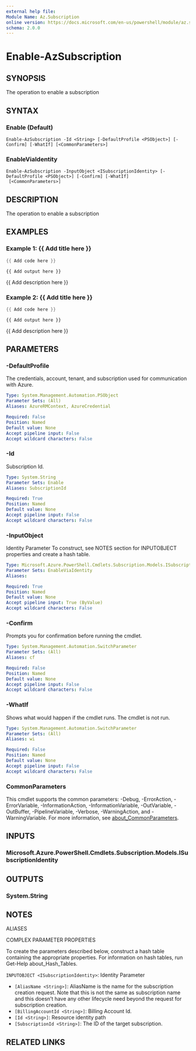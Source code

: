 ```yaml
---
external help file:
Module Name: Az.Subscription
online version: https://docs.microsoft.com/en-us/powershell/module/az.subscription/enable-azsubscription
schema: 2.0.0
---
```


# Enable-AzSubscription

## SYNOPSIS
The operation to enable a subscription

## SYNTAX

### Enable (Default)
```
Enable-AzSubscription -Id <String> [-DefaultProfile <PSObject>] [-Confirm] [-WhatIf] [<CommonParameters>]
```

### EnableViaIdentity
```
Enable-AzSubscription -InputObject <ISubscriptionIdentity> [-DefaultProfile <PSObject>] [-Confirm] [-WhatIf]
 [<CommonParameters>]
```

## DESCRIPTION
The operation to enable a subscription

## EXAMPLES

### Example 1: {{ Add title here }}
```powershell
{{ Add code here }}
```

```output
{{ Add output here }}
```

{{ Add description here }}

### Example 2: {{ Add title here }}
```powershell
{{ Add code here }}
```

```output
{{ Add output here }}
```

{{ Add description here }}

## PARAMETERS

### -DefaultProfile
The credentials, account, tenant, and subscription used for communication with Azure.

```yaml
Type: System.Management.Automation.PSObject
Parameter Sets: (All)
Aliases: AzureRMContext, AzureCredential

Required: False
Position: Named
Default value: None
Accept pipeline input: False
Accept wildcard characters: False
```

### -Id
Subscription Id.

```yaml
Type: System.String
Parameter Sets: Enable
Aliases: SubscriptionId

Required: True
Position: Named
Default value: None
Accept pipeline input: False
Accept wildcard characters: False
```

### -InputObject
Identity Parameter
To construct, see NOTES section for INPUTOBJECT properties and create a hash table.

```yaml
Type: Microsoft.Azure.PowerShell.Cmdlets.Subscription.Models.ISubscriptionIdentity
Parameter Sets: EnableViaIdentity
Aliases:

Required: True
Position: Named
Default value: None
Accept pipeline input: True (ByValue)
Accept wildcard characters: False
```

### -Confirm
Prompts you for confirmation before running the cmdlet.

```yaml
Type: System.Management.Automation.SwitchParameter
Parameter Sets: (All)
Aliases: cf

Required: False
Position: Named
Default value: None
Accept pipeline input: False
Accept wildcard characters: False
```

### -WhatIf
Shows what would happen if the cmdlet runs.
The cmdlet is not run.

```yaml
Type: System.Management.Automation.SwitchParameter
Parameter Sets: (All)
Aliases: wi

Required: False
Position: Named
Default value: None
Accept pipeline input: False
Accept wildcard characters: False
```

### CommonParameters
This cmdlet supports the common parameters: -Debug, -ErrorAction, -ErrorVariable, -InformationAction, -InformationVariable, -OutVariable, -OutBuffer, -PipelineVariable, -Verbose, -WarningAction, and -WarningVariable. For more information, see [about_CommonParameters](http://go.microsoft.com/fwlink/?LinkID=113216).

## INPUTS

### Microsoft.Azure.PowerShell.Cmdlets.Subscription.Models.ISubscriptionIdentity

## OUTPUTS

### System.String

## NOTES

ALIASES

COMPLEX PARAMETER PROPERTIES

To create the parameters described below, construct a hash table containing the appropriate properties. For information on hash tables, run Get-Help about_Hash_Tables.


`INPUTOBJECT <ISubscriptionIdentity>`: Identity Parameter
  - `[AliasName <String>]`: AliasName is the name for the subscription creation request. Note that this is not the same as subscription name and this doesn’t have any other lifecycle need beyond the request for subscription creation.
  - `[BillingAccountId <String>]`: Billing Account Id.
  - `[Id <String>]`: Resource identity path
  - `[SubscriptionId <String>]`: The ID of the target subscription.

## RELATED LINKS

